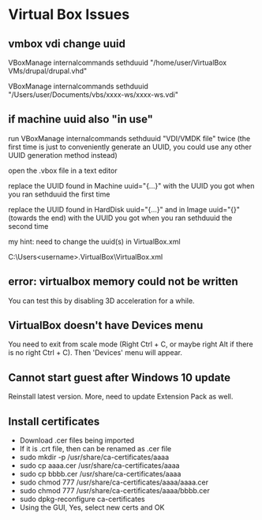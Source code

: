 
# Virtual Box Issues

## vmbox vdi change uuid

VBoxManage internalcommands sethduuid "/home/user/VirtualBox VMs/drupal/drupal.vhd"

VBoxManage internalcommands sethduuid "/Users/user/Documents/vbs/xxxx-ws/xxxx-ws.vdi"

## if machine uuid also "in use"

run VBoxManage internalcommands sethduuid "VDI/VMDK file" twice (the first time is just to conveniently generate an UUID, you could use any other UUID generation method instead)

open the .vbox file in a text editor

replace the UUID found in Machine uuid="{...}" with the UUID you got when you ran sethduuid the first time

replace the UUID found in HardDisk uuid="{...}" and in Image uuid="{}" (towards the end) with the UUID you got when you ran sethduuid the second time

my hint: need to change the uuid(s) in VirtualBox.xml

C:\Users\<username>\.VirtualBox\VirtualBox.xml

## error: virtualbox memory could not be written

You can test this by disabling 3D acceleration for a while. 

## VirtualBox doesn't have Devices menu

You need to exit from scale mode (Right Ctrl + C, or maybe right Alt if there is no right Ctrl + C). Then 'Devices' menu will appear.

## Cannot start guest after Windows 10 update

Reinstall latest version. More, need to update Extension Pack as well.


## Install certificates

- Download .cer files being imported
- If it is .crt file, then can be renamed as .cer file
- sudo mkdir -p /usr/share/ca-certificates/aaaa
- sudo cp aaaa.cer /usr/share/ca-certificates/aaaa
- sudo cp bbbb.cer /usr/share/ca-certificates/aaaa
- sudo chmod 777 /usr/share/ca-certificates/aaaa/aaaa.cer
- sudo chmod 777 /usr/share/ca-certificates/aaaa/bbbb.cer
- sudo dpkg-reconfigure ca-certificates
- Using the GUI, Yes, select new certs and OK






